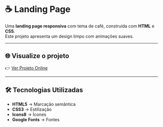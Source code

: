 # ☕ Landing Page  

Uma **landing page responsiva** com tema de café, construída com **HTML** e **CSS**.  
Este projeto apresenta um design limpo com animações suaves.  

---

## 🌐 Visualize o projeto  
👉 [Ver Projeto Online](https://damasiodev.github.io/cafena-page/)

---

## 🛠️ Tecnologias Utilizadas  
- **HTML5** → Marcação semântica  
- **CSS3** → Estilização  
- **Icons8** → Ícones  
- **Google Fonts** → Fontes  
